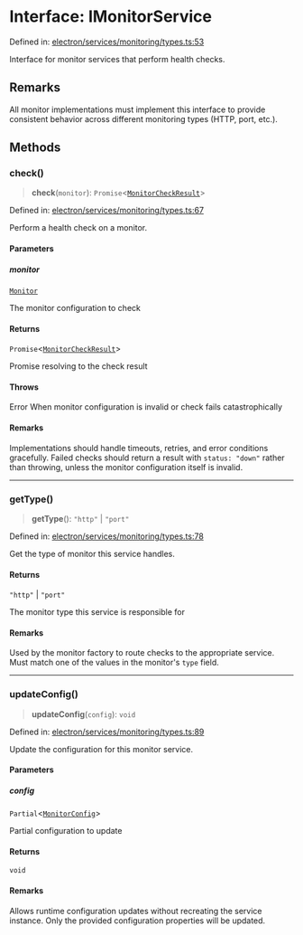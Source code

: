 # Interface: IMonitorService

Defined in: [electron/services/monitoring/types.ts:53](https://github.com/Nick2bad4u/Uptime-Watcher/blob/2a45eeb1723f8f7089001af2c92aa07d82dfe7e4/electron/services/monitoring/types.ts#L53)

Interface for monitor services that perform health checks.

## Remarks

All monitor implementations must implement this interface to provide
consistent behavior across different monitoring types (HTTP, port, etc.).

## Methods

### check()

> **check**(`monitor`): `Promise`\<[`MonitorCheckResult`](MonitorCheckResult.md)\>

Defined in: [electron/services/monitoring/types.ts:67](https://github.com/Nick2bad4u/Uptime-Watcher/blob/2a45eeb1723f8f7089001af2c92aa07d82dfe7e4/electron/services/monitoring/types.ts#L67)

Perform a health check on a monitor.

#### Parameters

##### monitor

[`Monitor`](../../../../../shared/types/interfaces/Monitor.md)

The monitor configuration to check

#### Returns

`Promise`\<[`MonitorCheckResult`](MonitorCheckResult.md)\>

Promise resolving to the check result

#### Throws

Error When monitor configuration is invalid or check fails catastrophically

#### Remarks

Implementations should handle timeouts, retries, and error conditions gracefully.
Failed checks should return a result with `status: "down"` rather than throwing,
unless the monitor configuration itself is invalid.

***

### getType()

> **getType**(): `"http"` \| `"port"`

Defined in: [electron/services/monitoring/types.ts:78](https://github.com/Nick2bad4u/Uptime-Watcher/blob/2a45eeb1723f8f7089001af2c92aa07d82dfe7e4/electron/services/monitoring/types.ts#L78)

Get the type of monitor this service handles.

#### Returns

`"http"` \| `"port"`

The monitor type this service is responsible for

#### Remarks

Used by the monitor factory to route checks to the appropriate service.
Must match one of the values in the monitor's `type` field.

***

### updateConfig()

> **updateConfig**(`config`): `void`

Defined in: [electron/services/monitoring/types.ts:89](https://github.com/Nick2bad4u/Uptime-Watcher/blob/2a45eeb1723f8f7089001af2c92aa07d82dfe7e4/electron/services/monitoring/types.ts#L89)

Update the configuration for this monitor service.

#### Parameters

##### config

`Partial`\<[`MonitorConfig`](MonitorConfig.md)\>

Partial configuration to update

#### Returns

`void`

#### Remarks

Allows runtime configuration updates without recreating the service instance.
Only the provided configuration properties will be updated.
